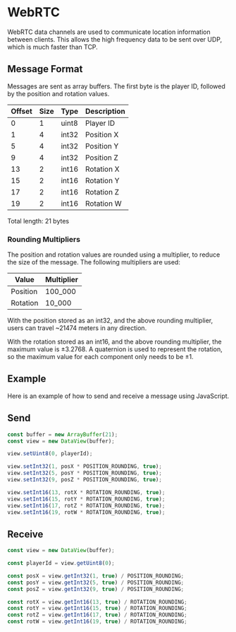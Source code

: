# WebRTC

WebRTC data channels are used to communicate location information between clients. This allows the high frequency data to be sent over UDP, which is much faster than TCP.

## Message Format

Messages are sent as array buffers. The first byte is the player ID, followed by the position and rotation values.

| Offset | Size | Type  | Description |
| ------ | ---- | ----- | ----------- |
| 0      | 1    | uint8 | Player ID   |
| 1      | 4    | int32 | Position X  |
| 5      | 4    | int32 | Position Y  |
| 9      | 4    | int32 | Position Z  |
| 13     | 2    | int16 | Rotation X  |
| 15     | 2    | int16 | Rotation Y  |
| 17     | 2    | int16 | Rotation Z  |
| 19     | 2    | int16 | Rotation W  |

Total length: 21 bytes

### Rounding Multipliers

The position and rotation values are rounded using a multiplier, to reduce the size of the message. The following multipliers are used:

| Value    | Multiplier |
| -------- | ---------- |
| Position | 100_000    |
| Rotation | 10_000     |

With the position stored as an int32, and the above rounding multiplier, users can travel ~21474 meters in any direction.

With the rotation stored as an int16, and the above rounding multiplier, the maximum value is ±3.2768. A quaternion is used to represent the rotation, so the maximum value for each component only needs to be ±1.

## Example

Here is an example of how to send and receive a message using JavaScript.

## Send

```js
const buffer = new ArrayBuffer(21);
const view = new DataView(buffer);

view.setUint8(0, playerId);

view.setInt32(1, posX * POSITION_ROUNDING, true);
view.setInt32(5, posY * POSITION_ROUNDING, true);
view.setInt32(9, posZ * POSITION_ROUNDING, true);

view.setInt16(13, rotX * ROTATION_ROUNDING, true);
view.setInt16(15, rotY * ROTATION_ROUNDING, true);
view.setInt16(17, rotZ * ROTATION_ROUNDING, true);
view.setInt16(19, rotW * ROTATION_ROUNDING, true);
```

## Receive

```js
const view = new DataView(buffer);

const playerId = view.getUint8(0);

const posX = view.getInt32(1, true) / POSITION_ROUNDING;
const posY = view.getInt32(5, true) / POSITION_ROUNDING;
const posZ = view.getInt32(9, true) / POSITION_ROUNDING;

const rotX = view.getInt16(13, true) / ROTATION_ROUNDING;
const rotY = view.getInt16(15, true) / ROTATION_ROUNDING;
const rotZ = view.getInt16(17, true) / ROTATION_ROUNDING;
const rotW = view.getInt16(19, true) / ROTATION_ROUNDING;
```
